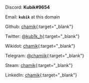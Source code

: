 Discord: **Kubik#9654**

Email: **`kubik`** at this domain

Github: [chamik](https://github.com/chamik){:target="_blank"}

Twitter: [@kub1k_h](https://twitter.com/kub1k_h){:target="_blank"}

Wikidot: [chamik](https://www.wikidot.com/user:info/chamik){:target="_blank"}

Telegram: [@chamiik](https://t.me/chamiik){:target="_blank"}

Steam: [chamik](https://steamcommunity.com/id/chamik/){:target="_blank"}

LinkedIn: [chamik](https://linkedin.com/in/chamik/){:target="_blank"}